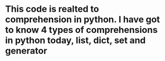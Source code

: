 # This code is realted to comprehension in python. I have got to know 4 types of comprehensions in python today, list, dict, set and generator
